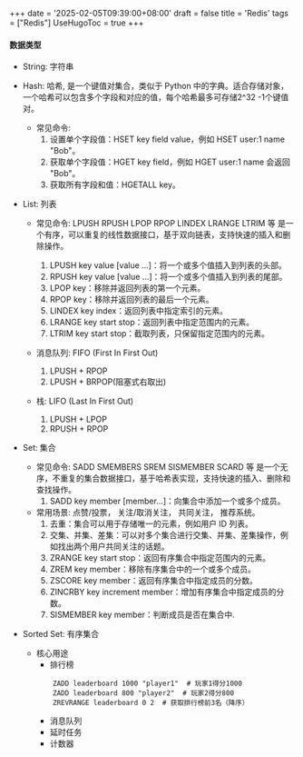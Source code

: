 +++
date = '2025-02-05T09:39:00+08:00'
draft = false
title = 'Redis'
tags = ["Redis"]
UseHugoToc = true
+++


#### 数据类型
- String: 字符串
- Hash: 哈希, 是一个键值对集合，类似于 Python 中的字典。适合存储对象，一个哈希可以包含多个字段和对应的值，每个哈希最多可存储2^32 -1个键值对。
    - 常见命令:
        1. 设置单个字段值：HSET key field value，例如 HSET user:1 name "Bob"。
        2. 获取单个字段值：HGET key field，例如 HGET user:1 name 会返回 "Bob"。
        3. 获取所有字段和值：HGETALL key。

- List: 列表
    - 常见命令:
        LPUSH RPUSH LPOP RPOP LINDEX LRANGE LTRIM 等
        是一个有序，可以重复的线性数据接口，基于双向链表，支持快速的插入和删除操作。
        1. LPUSH key value [value ...]：将一个或多个值插入到列表的头部。
        2. RPUSH key value [value ...]：将一个或多个值插入到列表的尾部。
        3. LPOP key：移除并返回列表的第一个元素。
        4. RPOP key：移除并返回列表的最后一个元素。
        5. LINDEX key index：返回列表中指定索引的元素。
        6. LRANGE key start stop：返回列表中指定范围内的元素。
        7. LTRIM key start stop：截取列表，只保留指定范围内的元素。

    - 消息队列: FIFO (First In First Out)
        1. LPUSH + RPOP 
        2. LPUSH + BRPOP(阻塞式右取出)

    - 栈: LIFO (Last In First Out)
        1. LPUSH + LPOP
        2. RPUSH + RPOP
        
        
- Set: 集合
    - 常见命令:
        SADD SMEMBERS SREM SISMEMBER SCARD 等
        是一个无序，不重复的集合数据接口，基于哈希表实现，支持快速的插入、删除和查找操作。
        1. SADD key member [member...]：向集合中添加一个或多个成员。
    - 常用场景:
        点赞/投票， 关注/取消关注， 共同关注， 推荐系统。
        1. 去重：集合可以用于存储唯一的元素，例如用户 ID 列表。
        2. 交集、并集、差集：可以对多个集合进行交集、并集、差集操作，例如找出两个用户共同关注的话题。
        3. ZRANGE key start stop：返回有序集合中指定范围内的元素。
        4. ZREM key member：移除有序集合中的一个或多个成员。
        5. ZSCORE key member：返回有序集合中指定成员的分数。
        6. ZINCRBY key increment member：增加有序集合中指定成员的分数。
        7. SISMEMBER key member：判断成员是否在集合中. 

- Sorted Set: 有序集合
    - 核心用途
        - 排行榜
        ```
            ZADD leaderboard 1000 "player1"  # 玩家1得分1000
            ZADD leaderboard 800 "player2"  # 玩家2得分800
            ZREVRANGE leaderboard 0 2  # 获取排行榜前3名（降序）
        ```
        - 消息队列
        - 延时任务
        - 计数器
